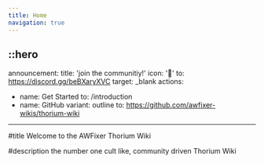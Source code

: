 ```yaml
---
title: Home
navigation: true
---
```


::hero
---
announcement:
  title: 'join the communitiy!'
  icon: '🎉'
  to: https://discord.gg/beBXaryXVC
  target: _blank
actions:
  - name: Get Started
    to: /introduction
  - name: GitHub
    variant: outline
    to: https://github.com/awfixer-wikis/thorium-wiki
---

#title
Welcome to the AWFixer Thorium Wiki

#description
the number one cult like, community driven Thorium Wiki